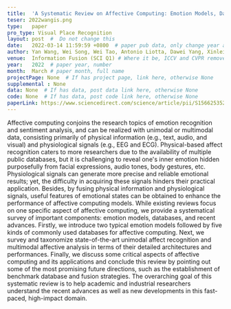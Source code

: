 ```yaml
---
title:  'A Systematic Review on Affective Computing: Emotion Models, Databases, and Recent Advances'  #  Paper title, covered by ''
teser: 2022wangis.png
type:   paper
pro_type: Visual Place Recognition
layout: post  #  Do not change this
date:   2022-03-14 11:59:59 +0800  # paper pub data, only change year and month according to this format
author: Yan Wang, Wei Song, Wei Tao, Antonio Liotta, Dawei Yang, Xinlei Li, Shuyong Gao, Yixuan Sun, Weifeng Ge, Wei Zhang, Wenqiang Zhang # authors information
venue:  Information Fusion (SCI Q1) # Where it be, ICCV and CVPR remove IEEE Conference on,
year:   2022  # paper year, number
month:  March # paper month, full name
projectPage: None  # If has project page, link here, otherwise None
supplemental : None
data: None  # If has data, post data link here, otherwise None
code: None  # If has data, post code link here, otherwise None
paperLink: https://www.sciencedirect.com/science/article/pii/S1566253522000367 # post paper pdf link here
---
```


Affective computing conjoins the research topics of emotion recognition and sentiment analysis, and can be realized with unimodal or multimodal data, consisting primarily of physical information (e.g., text, audio, and visual) and physiological signals (e.g., EEG and ECG). Physical-based affect recognition caters to more researchers due to the availability of multiple public databases, but it is challenging to reveal one's inner emotion hidden purposefully from facial expressions, audio tones, body gestures, etc. Physiological signals can generate more precise and reliable emotional results; yet, the difficulty in acquiring these signals hinders their practical application. Besides, by fusing physical information and physiological signals, useful features of emotional states can be obtained to enhance the performance of affective computing models. While existing reviews focus on one specific aspect of affective computing, we provide a systematical survey of important components: emotion models, databases, and recent advances. Firstly, we introduce two typical emotion models followed by five kinds of commonly used databases for affective computing. Next, we survey and taxonomize state-of-the-art unimodal affect recognition and multimodal affective analysis in terms of their detailed architectures and performances. Finally, we discuss some critical aspects of affective computing and its applications and conclude this review by pointing out some of the most promising future directions, such as the establishment of benchmark database and fusion strategies. The overarching goal of this systematic review is to help academic and industrial researchers understand the recent advances as well as new developments in this fast-paced, high-impact domain.